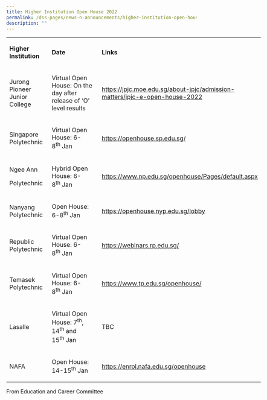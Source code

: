 ```yaml
---
title: Higher Institution Open House 2022
permalink: /dss-pages/news-n-announcements/higher-institution-open-house-2022-1
description: ""
---
```

<table style="width: 674px;">
<tbody>
<tr>
<td style="width: 103.234px;">
<p><strong>Higher Institution</strong></p>
</td>
<td style="width: 162.594px;">
<p><strong>Date</strong></p>
</td>
<td style="width: 386.172px;">
<p><strong>Links</strong></p>
</td>
</tr>
<tr>
<td style="width: 103.234px;">
<p>Jurong Pioneer Junior College</p>
</td>
<td style="width: 162.594px;">
<p>Virtual Open House: On the day after release of &lsquo;O&rsquo; level results&nbsp;</p>
</td>
<td style="width: 386.172px;">
<p><a href="https://jpjc.moe.edu.sg/about-jpjc/admission-matters/jpjc-e-open-house-2022">https://jpjc.moe.edu.sg/about-jpjc/admission-matters/jpjc-e-open-house-2022</a></p>
</td>
</tr>
<tr>
<td style="width: 103.234px;">
<p>Singapore Polytechnic</p>
</td>
<td style="width: 162.594px;">
<p>Virtual Open House: 6-8<sup>th</sup>&nbsp;Jan</p>
</td>
<td style="width: 386.172px;">
<p><a href="https://openhouse.sp.edu.sg/">https://openhouse.sp.edu.sg/</a></p>
</td>
</tr>
<tr>
<td style="width: 103.234px;">
<p>Ngee Ann</p>
<p>Polytechnic</p>
</td>
<td style="width: 162.594px;">
<p>Hybrid Open House: 6-8<sup>th</sup>&nbsp;Jan</p>
</td>
<td style="width: 386.172px;">
<p><a href="https://www.np.edu.sg/openhouse/Pages/default.aspx">https://www.np.edu.sg/openhouse/Pages/default.aspx</a></p>
</td>
</tr>
<tr>
<td style="width: 103.234px;">
<p>Nanyang Polytechnic</p>
</td>
<td style="width: 162.594px;">
<p>Open House: 6-8<sup>th</sup>&nbsp;Jan</p>
</td>
<td style="width: 386.172px;">
<p><a href="https://openhouse.nyp.edu.sg/lobby">https://openhouse.nyp.edu.sg/lobby</a></p>
</td>
</tr>
<tr>
<td style="width: 103.234px;">
<p>Republic Polytechnic</p>
</td>
<td style="width: 162.594px;">
<p>Virtual Open House: 6-8<sup>th</sup>&nbsp;Jan</p>
</td>
<td style="width: 386.172px;">
<p><a href="https://webinars.rp.edu.sg/">https://webinars.rp.edu.sg/</a></p>
</td>
</tr>
<tr>
<td style="width: 103.234px;">
<p>Temasek Polytechnic</p>
</td>
<td style="width: 162.594px;">
<p>Virtual Open House: 6-8<sup>th</sup>&nbsp;Jan</p>
</td>
<td style="width: 386.172px;">
<p><a href="https://www.tp.edu.sg/openhouse/">https://www.tp.edu.sg/openhouse/</a></p>
</td>
</tr>
<tr>
<td style="width: 103.234px;">
<p>Lasalle</p>
</td>
<td style="width: 162.594px;">
<p>Virtual Open House: 7<sup>th</sup>, 14<sup>th</sup>&nbsp;and 15<sup>th</sup>&nbsp;Jan</p>
</td>
<td style="width: 386.172px;">
<p>TBC</p>
</td>
</tr>
<tr>
<td style="width: 103.234px;">
<p>NAFA</p>
</td>
<td style="width: 162.594px;">
<p>Open House: 14-15<sup>th</sup>&nbsp;Jan</p>
</td>
<td style="width: 386.172px;">
<p><a href="https://enrol.nafa.edu.sg/openhouse">https://enrol.nafa.edu.sg/openhouse</a></p>
</td>
</tr>
</tbody>
</table>
<p>From Education and Career Committee</p>